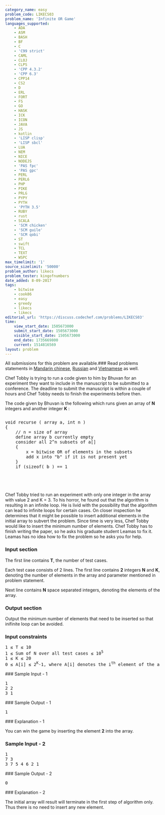 ```yaml
---
category_name: easy
problem_code: LIKECS03
problem_name: 'Infinite OR Game'
languages_supported:
    - ADA
    - ASM
    - BASH
    - BF
    - C
    - 'C99 strict'
    - CAML
    - CLOJ
    - CLPS
    - 'CPP 4.3.2'
    - 'CPP 6.3'
    - CPP14
    - CS2
    - D
    - ERL
    - FORT
    - FS
    - GO
    - HASK
    - ICK
    - ICON
    - JAVA
    - JS
    - kotlin
    - 'LISP clisp'
    - 'LISP sbcl'
    - LUA
    - NEM
    - NICE
    - NODEJS
    - 'PAS fpc'
    - 'PAS gpc'
    - PERL
    - PERL6
    - PHP
    - PIKE
    - PRLG
    - PYPY
    - PYTH
    - 'PYTH 3.5'
    - RUBY
    - rust
    - SCALA
    - 'SCM chicken'
    - 'SCM guile'
    - 'SCM qobi'
    - ST
    - swift
    - TCL
    - TEXT
    - WSPC
max_timelimit: '1'
source_sizelimit: '50000'
problem_author: likecs
problem_tester: kingofnumbers
date_added: 8-09-2017
tags:
    - bitwise
    - cook86
    - easy
    - greedy
    - likecs
    - likecs
editorial_url: 'https://discuss.codechef.com/problems/LIKECS03'
time:
    view_start_date: 1505673000
    submit_start_date: 1505673000
    visible_start_date: 1505673000
    end_date: 1735669800
    current: 1514816569
layout: problem
---
```

All submissions for this problem are available.### Read problems statements in [Mandarin chinese](http://www.codechef.com/download/translated/COOK86/mandarin/LIKECS03.pdf), [Russian](http://www.codechef.com/download/translated/COOK86/russian/LIKECS03.pdf) and [Vietnamese](http://www.codechef.com/download/translated/COOK86/vietnamese/LIKECS03.pdf) as well.

Chef Tobby is trying to run a code given to him by Bhuvan for an experiment they want to include in the manuscript to be submitted to a conference. The deadline to submit the manuscript is within a couple of hours and Chef Tobby needs to finish the experiments before then.

The code given by Bhuvan is the following which runs given an array of **N** integers and another integer **K** :

<pre>
<pre>
void recurse ( array a, int n )
{
	// n = size of array
	define array b currently empty
	consider all 2^n subsets of a[]
	{
		x = bitwise OR of elements in the subsets
		add x into "b" if it is not present yet
	}
	if (sizeof( b ) == 1 
</pre>
</pre>Chef Tobby tried to run an experiment with only one integer in the array with value 2 and K = 3. To his horror, he found out that the algorithm is resulting in an infinite loop. He is livid with the possibility that the algorithm can lead to infinite loops for certain cases. On closer inspection he determines that it might be possible to insert additional elements in the initial array to subvert the problem. Since time is very less, Chef Tobby would like to insert the minimum number of elements.
Chef Tobby has to finish writing the paper, so he asks his graduate student Leamas to fix it. Leamas has no idea how to fix the problem so he asks you for help.

### Input section

The first line contains **T**, the number of test cases.

Each test case consists of 2 lines. The first line contains **2** integers **N** and **K**, denoting the number of elements in the array and parameter mentioned in problem statement.

Next line contains **N** space separated integers, denoting the elements of the array.

### Output section

Output the minimum number of elements that need to be inserted so that inifinite loop can be avoided.

### Input constraints

<pre>
1 ≤ T ≤ 10
1 ≤ Sum of N over all test cases ≤ 10<sup>5</sup>
1 ≤ K ≤ 20
0 ≤ A[i] ≤ 2<sup>K</sup>-1, where A[i] denotes the i<sup>th</sup> element of the array.
</pre>### Sample Input - 1

<pre>
1
2 2
3 1
</pre>### Sample Output - 1

<pre>
1
</pre>### Explanation - 1

You can win the game by inserting the element **2** into the array.

### Sample Input - 2

<pre>
1
7 3
3 7 5 4 6 2 1
</pre>### Sample Output - 2

<pre>
0
</pre>### Explanation - 2

The initial array will result will terminate in the first step of algorithm only. Thus there is no need to insert any new element.
